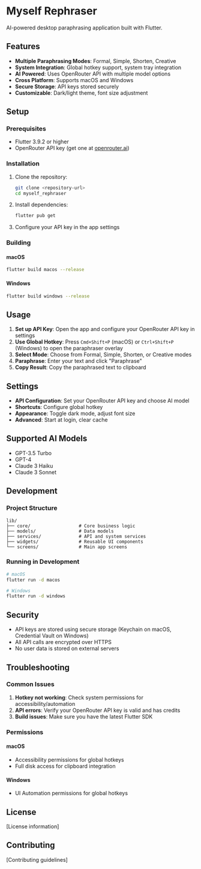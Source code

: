# Myself Rephraser

AI-powered desktop paraphrasing application built with Flutter.

## Features

- **Multiple Paraphrasing Modes**: Formal, Simple, Shorten, Creative
- **System Integration**: Global hotkey support, system tray integration
- **AI Powered**: Uses OpenRouter API with multiple model options
- **Cross Platform**: Supports macOS and Windows
- **Secure Storage**: API keys stored securely
- **Customizable**: Dark/light theme, font size adjustment

## Setup

### Prerequisites

- Flutter 3.9.2 or higher
- OpenRouter API key (get one at [openrouter.ai](https://openrouter.ai))

### Installation

1. Clone the repository:
   ```bash
   git clone <repository-url>
   cd myself_rephraser
   ```

2. Install dependencies:
   ```bash
   flutter pub get
   ```

3. Configure your API key in the app settings

### Building

#### macOS
```bash
flutter build macos --release
```

#### Windows
```bash
flutter build windows --release
```

## Usage

1. **Set up API Key**: Open the app and configure your OpenRouter API key in settings
2. **Use Global Hotkey**: Press `Cmd+Shift+P` (macOS) or `Ctrl+Shift+P` (Windows) to open the paraphraser overlay
3. **Select Mode**: Choose from Formal, Simple, Shorten, or Creative modes
4. **Paraphrase**: Enter your text and click "Paraphrase"
5. **Copy Result**: Copy the paraphrased text to clipboard

## Settings

- **API Configuration**: Set your OpenRouter API key and choose AI model
- **Shortcuts**: Configure global hotkey
- **Appearance**: Toggle dark mode, adjust font size
- **Advanced**: Start at login, clear cache

## Supported AI Models

- GPT-3.5 Turbo
- GPT-4
- Claude 3 Haiku
- Claude 3 Sonnet

## Development

### Project Structure

```
lib/
├── core/                  # Core business logic
├── models/                # Data models
├── services/              # API and system services
├── widgets/               # Reusable UI components
└── screens/               # Main app screens
```

### Running in Development

```bash
# macOS
flutter run -d macos

# Windows
flutter run -d windows
```

## Security

- API keys are stored using secure storage (Keychain on macOS, Credential Vault on Windows)
- All API calls are encrypted over HTTPS
- No user data is stored on external servers

## Troubleshooting

### Common Issues

1. **Hotkey not working**: Check system permissions for accessibility/automation
2. **API errors**: Verify your OpenRouter API key is valid and has credits
3. **Build issues**: Make sure you have the latest Flutter SDK

### Permissions

#### macOS
- Accessibility permissions for global hotkeys
- Full disk access for clipboard integration

#### Windows
- UI Automation permissions for global hotkeys

## License

[License information]

## Contributing

[Contributing guidelines]
